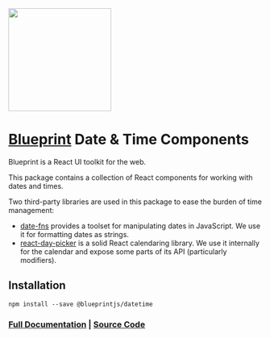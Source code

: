 <img height="204" src="https://cloud.githubusercontent.com/assets/464822/20228152/d3f36dc2-a804-11e6-80ff-51ada2d13ea7.png">

# [Blueprint](http://blueprintjs.com/) Date & Time Components

Blueprint is a React UI toolkit for the web.

This package contains a collection of React components for working with dates and times.

Two third-party libraries are used in this package to ease the burden of time management:

- [date-fns](https://date-fns.org) provides a toolset for manipulating dates in JavaScript.
  We use it for formatting dates as strings.
- [react-day-picker](http://react-day-picker.js.org/) is a solid React calendaring library.
  We use it internally for the calendar and expose some parts of its API (particularly modifiers).

## Installation

```
npm install --save @blueprintjs/datetime
```

### [Full Documentation](http://blueprintjs.com/docs) | [Source Code](https://github.com/palantir/blueprint)
